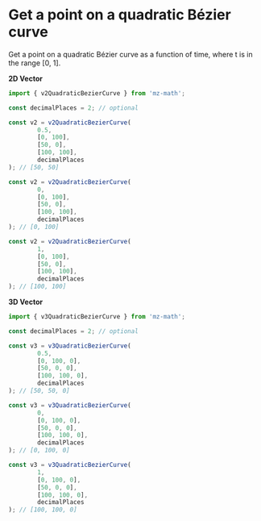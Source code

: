 # Get a point on a quadratic Bézier curve

Get a point on a quadratic Bézier curve as a function of time, where t is in the range [0, 1].

**2D Vector**

```js
import { v2QuadraticBezierCurve } from 'mz-math';

const decimalPlaces = 2; // optional

const v2 = v2QuadraticBezierCurve(
        0.5,
        [0, 100],
        [50, 0],
        [100, 100],
        decimalPlaces
); // [50, 50]

const v2 = v2QuadraticBezierCurve(
        0,
        [0, 100],
        [50, 0],
        [100, 100],
        decimalPlaces
); // [0, 100]

const v2 = v2QuadraticBezierCurve(
        1,
        [0, 100],
        [50, 0],
        [100, 100],
        decimalPlaces
); // [100, 100]
```

**3D Vector**

```js
import { v3QuadraticBezierCurve } from 'mz-math';

const decimalPlaces = 2; // optional

const v3 = v3QuadraticBezierCurve(
        0.5,
        [0, 100, 0],
        [50, 0, 0],
        [100, 100, 0],
        decimalPlaces
); // [50, 50, 0]

const v3 = v3QuadraticBezierCurve(
        0,
        [0, 100, 0],
        [50, 0, 0],
        [100, 100, 0],
        decimalPlaces
); // [0, 100, 0]

const v3 = v3QuadraticBezierCurve(
        1,
        [0, 100, 0],
        [50, 0, 0],
        [100, 100, 0],
        decimalPlaces
); // [100, 100, 0]
```


